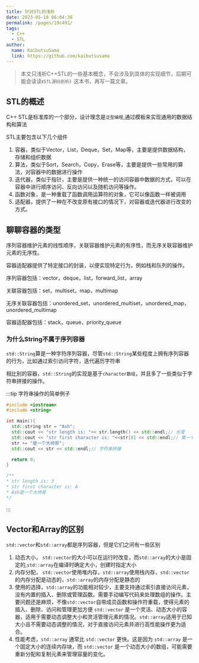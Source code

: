 ```yaml
---
title: 针对STL的浅析
date: 2023-05-18 06:04:38
permalink: /pages/19c491/
tags:
  - C++
  - STL
author: 
  name: KaibutsuSama
  link: https://github.com/kaibutsusama
---
```


> 本文只浅析C++STL的一些基本概念，不会涉及到具体的实现细节，后期可能会读读`《STL源码剖析》`这本书，再写一篇文章。
> 
> 

## STL的概述

C++ STL是标准库的一个部分，设计理念是`泛型编程`,通过模板来实现通用的数据结构和算法

STL主要包含以下几个组件

1. 容器，类似于Vector，List，Deque，Set，Map等，主要是提供数据结构，存储和组织数据
2. 算法，类似于Sort，Search，Copy，Erase等，主要是提供一些常用的算法，对容器中的数据进行操作
3. 迭代器，类似于指针，主要是提供一种统一的访问容器中数据的方式，可以在容器中进行顺序访问、反向访问以及随机访问等操作。
4. 函数对象，是一种重载了函数调用运算符的对象，它可以像函数一样被调用
5. 适配器，提供了一种在不改变原有接口的情况下，对容器或迭代器进行改变的方式。

## 聊聊容器的类型

序列容器维护元素的线性顺序，关联容器维护元素的有序性，而无序关联容器维护元素的无序性。

容器适配器提供了特定接口的封装，以便实现特定行为，例如栈和队列的操作。

序列容器包括：vector，deque，list，forward_list，array

关联容器包括：set，multiset，map，multimap

无序关联容器包括：unordered_set，unordered_multiset，unordered_map，unordered_multimap

容器适配器包括：stack，queue，priority_queue

### 为什么String不属于序列容器

`std::String`算是一种字符序列容器，尽管`std::String`某些程度上拥有序列容器的行为，比如通过索引访问字符，迭代遍历字符串

相比别的容器，`std::String`的实现是基于`character数组`，并且多了一些类似于字符串拼接的操作。

:::tip 字符串操作的简单例子
```cpp
#include <iostream>
#include <string>

int main(){
  std::string str = "Ash";
  std::cout << "str length is: "<< str.length() << std::endl;// 长度
  std::cout << "str first character is: "<<str[0] << std::endl;// 第一个字符
  str += "是一个大帅哥";
  std::cout << str << std::endl;// 字符串拼接

  return 0;
}

/**
* str length is: 3
* str first character is: A
* Ash是一个大帅哥
*/
```
:::

## Vector和Array的区别

`std::vector`和`std::array`都是序列容器，但是它们之间有一些区别
1. 动态大小， `std::vector`的大小可以在运行时改变，而`std::array`的大小是固定的,`std::array`在编译时确定大小，创建时指定大小
2. 内存分配， `std::vector`使用堆内存，`std::array`使用栈内存，`std::vector`的内存分配是动态的，`std::array`的内存分配是静态的
3. 使用的选择，`std::array`的功能相对较少，主要支持通过索引直接访问元素，没有内置的插入、删除或管理函数。需要手动编写代码来处理数组的操作。主要问题还是麻烦，不像`std::vector`自带成员函数和操作符重载，使得元素的插入、删除、访问和管理更加方便
`std::vector` 是一个灵活、动态大小的容器，适用于需要动态调整大小和灵活管理元素的情况。`std::array`适用于已知大小且不需要动态调整的情况，对于直接访问元素并进行高性能操作更为适合。
4. 性能考虑，`std::array` 通常比 `std::vector` 更快。这是因为 `std::array` 是一个固定大小的连续内存块，而 `std::vector` 是一个动态大小的数组，可能需要重新分配和复制元素来管理容量的变化。

